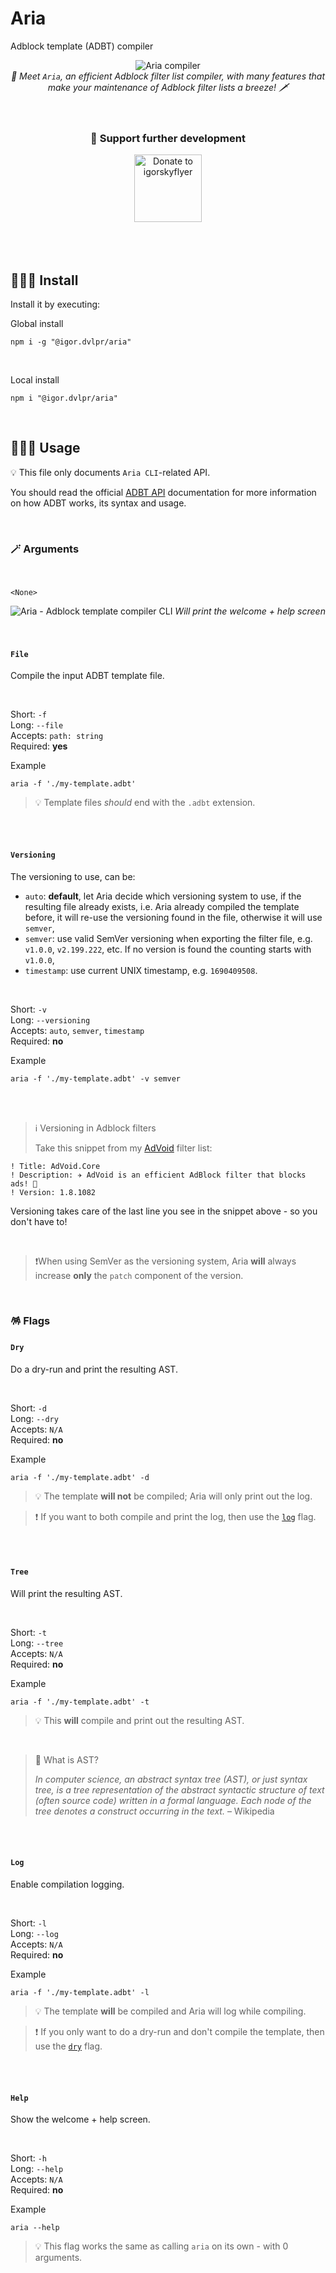 # Aria

Adblock template (ADBT) compiler

<div align="center">
	<img src="https://raw.githubusercontent.com/igorskyflyer/npm-adblock-aria-compiler/main/assets/aria.png" alt="Aria compiler">
	<br>
<em>🧬 Meet <code>Aria</code>, an efficient Adblock filter list compiler, with many features that make your maintenance of Adblock filter lists a breeze! 🗡</em>
</div>

<br>
<br>

<div align="center">
<h3>💖 Support further development</h3>
<a href="https://ko-fi.com/igorskyflyer" target="_blank"><img src="https://raw.githubusercontent.com/igorskyflyer/igorskyflyer/main/assets/ko-fi.png" alt="Donate to igorskyflyer" width="108"></a>
</div>

<br>
<br>
<br>

## 🕵🏼‍♂️ Install

Install it by executing:

Global install

```shell
npm i -g "@igor.dvlpr/aria"
```

<br>

Local install

```shell
npm i "@igor.dvlpr/aria"
```

<br>

## 🤹🏼‍♂️ Usage

💡 This file only documents `Aria CLI`-related API.

You should read the official [ADBT API](https://github.com/igorskyflyer/file-formats/tree/main/adbt) documentation for more information on how ADBT works, its syntax and usage.

<br>

### 🪄 Arguments

<br>

`<None>`

<div align="center">
	<img src="https://raw.githubusercontent.com/igorskyflyer/npm-adblock-aria-compiler/main/assets/screenshots/aria-cli.png" alt="Aria - Adblock template compiler CLI">
<em>Will print the welcome + help screen</em>
</div>

<br>
<br>

#### `File`

Compile the input ADBT template file.

<br>

Short: `-f`  
Long: `--file`  
Accepts: `path: string`  
Required: **yes**

Example

```shell
aria -f './my-template.adbt'
```

> 💡 Template files _should_ end with the `.adbt` extension.

<br>
<br>

#### `Versioning`

The versioning to use, can be:

- `auto`: **default**, let Aria decide which versioning system to use, if the resulting file already exists, i.e. Aria already compiled the template before, it will re-use the versioning found in the file, otherwise it will use `semver`,
- `semver`: use valid SemVer versioning when exporting the filter file, e.g. `v1.0.0`, `v2.199.222`, etc. If no version is found the counting starts with `v1.0.0`,
- `timestamp`: use current UNIX timestamp, e.g. `1690409508`.

<br>

Short: `-v`  
Long: `--versioning`  
Accepts: `auto`, `semver`, `timestamp`  
Required: **no**

Example

```shell
aria -f './my-template.adbt' -v semver
```

<br>
<br>

> ℹ️ Versioning in Adblock filters
>
> Take this snippet from my [AdVoid](https://github.com/igorskyflyer/ad-void) filter list:

```
! Title: AdVoid.Core
! Description: ✈ AdVoid is an efficient AdBlock filter that blocks ads! 👾
! Version: 1.8.1082
```

Versioning takes care of the last line you see in the snippet above - so you don't have to!

<br>

> ❗When using SemVer as the versioning system, Aria **will** always increase **only** the `patch` component of the version.

<br>

### 🪅 Flags

#### `Dry`

Do a dry-run and print the resulting AST.

<br>

Short: `-d`  
Long: `--dry`  
Accepts: `N/A`  
Required: **no**

Example

```shell
aria -f './my-template.adbt' -d
```

> 💡 The template **will not** be compiled; Aria will only print out the log.

> ❗ If you want to both compile and print the log, then use the [`log`](#log) flag.

<br>
<br>

#### `Tree`

Will print the resulting AST.

<br>

Short: `-t`  
Long: `--tree`  
Accepts: `N/A`  
Required: **no**

Example

```shell
aria -f './my-template.adbt' -t
```

> 💡 This **will** compile and print out the resulting AST.

<br>

> 🤔 What is AST?
>
> _In computer science, an abstract syntax tree (AST), or just syntax tree, is a tree representation of the abstract syntactic structure of text (often source code) written in a formal language. Each node of the tree denotes a construct occurring in the text._ – Wikipedia

<br>
<br>

#### `Log`

Enable compilation logging.

<br>

Short: `-l`  
Long: `--log`  
Accepts: `N/A`  
Required: **no**

Example

```shell
aria -f './my-template.adbt' -l
```

> 💡 The template **will** be compiled and Aria will log while compiling.

> ❗ If you only want to do a dry-run and don't compile the template, then use the [`dry`](#dry) flag.

<br>
<br>

#### `Help`

Show the welcome + help screen.

<br>

Short: `-h`  
Long: `--help`  
Accepts: `N/A`  
Required: **no**

Example

```shell
aria --help
```

> 💡 This flag works the same as calling `aria` on its own - with 0 arguments.
